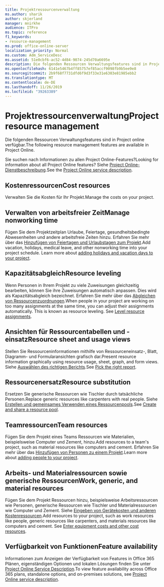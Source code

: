 ```yaml
---
title: Projektressourcenverwaltung
ms.author: sharik
author: skjerland
manager: mnirkhe
audience: ITPro
ms.topic: reference
f1_keywords:
- resource-management
ms.prod: office-online-server
localization_priority: Normal
ms.custom: Adm_ServiceDesc
ms.assetid: 51e0cbf6-ac52-4d84-9074-245d70a6695e
description: Die folgenden Ressourcen Verwaltungsfeatures sind in Project online verfügbar.
ms.openlocfilehash: 6141e5467b4ff85757ef85accf9098fb9b5ee9e8
ms.sourcegitcommit: 2b9f68f7731dfd6f9d3f33e31e6303e81985ebb2
ms.translationtype: MT
ms.contentlocale: de-DE
ms.lasthandoff: 11/26/2019
ms.locfileid: "39263389"
---
```

# <a name="project-resource-management"></a><span data-ttu-id="f6a2d-103">Projektressourcenverwaltung</span><span class="sxs-lookup"><span data-stu-id="f6a2d-103">Project resource management</span></span>

<span data-ttu-id="f6a2d-104">Die folgenden Ressourcen Verwaltungsfeatures sind in Project online verfügbar.</span><span class="sxs-lookup"><span data-stu-id="f6a2d-104">The following resource management features are available in Project Online.</span></span>
  
<span data-ttu-id="f6a2d-105">Sie suchen nach Informationen zu allen Project Online-Features?</span><span class="sxs-lookup"><span data-stu-id="f6a2d-105">Looking for information about all Project Online features?</span></span> <span data-ttu-id="f6a2d-106">Siehe [Project Online-Dienstbeschreibung](project-online-service-description.md).</span><span class="sxs-lookup"><span data-stu-id="f6a2d-106">See the [Project Online service description](project-online-service-description.md).</span></span>
  
## <a name="cost-resources"></a><span data-ttu-id="f6a2d-107">Kostenressourcen</span><span class="sxs-lookup"><span data-stu-id="f6a2d-107">Cost resources</span></span>

<span data-ttu-id="f6a2d-108">Verwalten Sie die Kosten für Ihr Projekt.</span><span class="sxs-lookup"><span data-stu-id="f6a2d-108">Manage the costs on your project.</span></span>
  
## <a name="manage-nonworking-time"></a><span data-ttu-id="f6a2d-109">Verwalten von arbeitsfreier Zeit</span><span class="sxs-lookup"><span data-stu-id="f6a2d-109">Manage nonworking time</span></span>

<span data-ttu-id="f6a2d-p102">Fügen Sie dem Projektzeitplan Urlaube, Feiertage, gesundheitsbedingte Abwesenheiten und andere arbeitsfreie Zeiten hinzu. Erfahren Sie mehr über das [Hinzufügen von Feiertagen und Urlaubstagen zum Projekt](https://go.microsoft.com/fwlink/p/?LinkId=271337).</span><span class="sxs-lookup"><span data-stu-id="f6a2d-p102">Add vacation, holidays, medical leave, and other nonworking time into your project schedule. Learn more about [adding holidays and vacation days to your project](https://go.microsoft.com/fwlink/p/?LinkId=271337).</span></span>
  
## <a name="resource-leveling"></a><span data-ttu-id="f6a2d-112">Kapazitätsabgleich</span><span class="sxs-lookup"><span data-stu-id="f6a2d-112">Resource leveling</span></span>

<span data-ttu-id="f6a2d-p103">Wenn Personen in Ihrem Projekt zu viele Zuweisungen gleichzeitig bearbeiten, können Sie ihre Zuweisungen automatisch anpassen. Dies wird als Kapazitätsabgleich bezeichnet. Erfahren Sie mehr über das [Abgleichen von Ressourcenzuordnungen](https://go.microsoft.com/fwlink/p/?LinkId=271348).</span><span class="sxs-lookup"><span data-stu-id="f6a2d-p103">When people in your project are working on too many assignments at the same time, you can adjust their assignments automatically. This is known as resource leveling. See [Level resource assignments](https://go.microsoft.com/fwlink/p/?LinkId=271348).</span></span>
  
## <a name="resource-sheet-and-usage-views"></a><span data-ttu-id="f6a2d-116">Ansichten für Ressourcentabellen und -einsatz</span><span class="sxs-lookup"><span data-stu-id="f6a2d-116">Resource sheet and usage views</span></span>

<span data-ttu-id="f6a2d-117">Stellen Sie Ressourceninformationen mithilfe von Ressourceneinsatz-, Blatt, Diagramm- und Formularansichten grafisch dar.</span><span class="sxs-lookup"><span data-stu-id="f6a2d-117">Present resource information graphically using resource usage, sheet, graph, and form views.</span></span> <span data-ttu-id="f6a2d-118">Siehe [Auswählen des richtigen Berichts](https://go.microsoft.com/fwlink/?LinkId=402920).</span><span class="sxs-lookup"><span data-stu-id="f6a2d-118">See [Pick the right report](https://go.microsoft.com/fwlink/?LinkId=402920).</span></span>
  
## <a name="resource-substitution"></a><span data-ttu-id="f6a2d-119">Ressourcenersatz</span><span class="sxs-lookup"><span data-stu-id="f6a2d-119">Resource substitution</span></span>

<span data-ttu-id="f6a2d-120">Ersetzen Sie generische Ressourcen wie Tischler durch tatsächliche Personen.</span><span class="sxs-lookup"><span data-stu-id="f6a2d-120">Replace generic resources like carpenters with real people.</span></span> <span data-ttu-id="f6a2d-121">Siehe [Erstellen und gemeinsames Verwenden eines Ressourcenpools](https://go.microsoft.com/fwlink/?LinkId=402921).</span><span class="sxs-lookup"><span data-stu-id="f6a2d-121">See [Create and share a resource pool](https://go.microsoft.com/fwlink/?LinkId=402921).</span></span>
  
## <a name="team-resources"></a><span data-ttu-id="f6a2d-122">Teamressourcen</span><span class="sxs-lookup"><span data-stu-id="f6a2d-122">Team resources</span></span>

<span data-ttu-id="f6a2d-123">Fügen Sie dem Projekt eines Teams Ressourcen wie Materialien, beispielsweise Computer und Zement, hinzu.</span><span class="sxs-lookup"><span data-stu-id="f6a2d-123">Add resources to a team's project, such as material resources like computers and cement.</span></span> <span data-ttu-id="f6a2d-124">Erfahren Sie mehr über das [Hinzufügen von Personen zu einem Projekt](https://go.microsoft.com/fwlink/p/?LinkId=271347).</span><span class="sxs-lookup"><span data-stu-id="f6a2d-124">Learn more about [adding people to your project](https://go.microsoft.com/fwlink/p/?LinkId=271347).</span></span>
  
## <a name="work-generic-and-material-resources"></a><span data-ttu-id="f6a2d-125">Arbeits- und Materialressourcen sowie generische Ressourcen</span><span class="sxs-lookup"><span data-stu-id="f6a2d-125">Work, generic, and material resources</span></span>

<span data-ttu-id="f6a2d-p107">Fügen Sie dem Projekt Ressourcen hinzu, beispielsweise Arbeitsressourcen wie Personen, generische Ressourcen wie Tischler und Materialressourcen wie Computer und Zement. Siehe [Eingeben von Gerätekosten und anderen Kostenressourcen](https://go.microsoft.com/fwlink/?LinkId=402922).</span><span class="sxs-lookup"><span data-stu-id="f6a2d-p107">Add resources to your project, such as work resources like people, generic resources like carpenters, and materials resources like computers and cement. See [Enter equipment costs and other cost resources](https://go.microsoft.com/fwlink/?LinkId=402922).</span></span>
  
## <a name="feature-availability"></a><span data-ttu-id="f6a2d-128">Verfügbarkeit von Funktionen</span><span class="sxs-lookup"><span data-stu-id="f6a2d-128">Feature availability</span></span>

<span data-ttu-id="f6a2d-129">Informationen zum Anzeigen der Verfügbarkeit von Features in Office 365 Plänen, eigenständigen Optionen und lokalen Lösungen finden Sie unter [Project Online Service Description](project-online-service-description.md).</span><span class="sxs-lookup"><span data-stu-id="f6a2d-129">To view feature availability across Office 365 plans, standalone options, and on-premises solutions, see [Project Online service description](project-online-service-description.md).</span></span>
  

